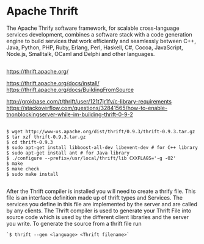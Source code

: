 # Apache Thrift

The Apache Thrify software framework, for scalable cross-language services development, combines a software stack with a code generation engine to build
services that work efficiently and seamlessly between C++, Java, Python, PHP, Ruby, Erlang, Perl, Haskell, C#, Cocoa, JavaScript, Node.js, Smalltalk, OCaml
and Delphi and other languages.

##

https://thrift.apache.org/

https://thrift.apache.org/docs/install/
https://thrift.apache.org/docs/BuildingFromSource

http://grokbase.com/t/thrift/user/121t7jr1fv/c-library-requirements
https://stackoverflow.com/questions/32841565/how-to-enable-tnonblockingserver-while-im-building-thrift-0-9-2


##

    $ wget http://www-us.apache.org/dist/thrift/0.9.3/thrift-0.9.3.tar.gz
    $ tar xzf thrift-0.9.3.tar.gz
    $ cd thrift-0.9.3
    $ sudo apt-get install libboost-all-dev libevent-dev # for C++ library
    $ sudo apt-get install ant # for Java library
    $ ./configure --prefix=/usr/local/thrift/lib CXXFLAGS='-g -O2'
    $ make
    $ make check
    $ sudo make install

##

After the Thrift compiler is installed you will need to create a thrify file. This file is an interface definition made up of thrift types and Services.
The services you define in this file are implemented by the server and are called by any clients. The Thrift compiler is used to generate your Thrift File
into source code which is used by the different client libraries and the server you write. To generate the source from a thrift file run

    `$ thrift --gen <language> <Thrift filename>`


